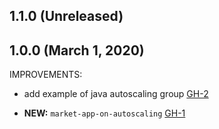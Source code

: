 ## 1.1.0 (Unreleased)
## 1.0.0 (March 1, 2020)

IMPROVEMENTS:

- add example of java autoscaling group [GH-2]( https://github.com/terraform-alicloud-modules/terraform-alicloud-market-app-on-autoscaling/pull/2)

- **NEW:**  `market-app-on-autoscaling` [GH-1]( https://github.com/terraform-alicloud-modules/terraform-alicloud-market-app-on-autoscaling/pull/1)
